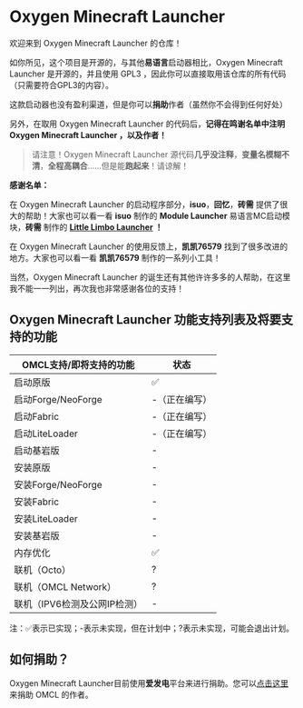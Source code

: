 # Oxygen Minecraft Launcher
欢迎来到 Oxygen Minecraft Launcher 的仓库！

如你所见，这个项目是开源的，与其他**易语言**启动器相比，Oxygen Minecraft Launcher 是开源的，并且使用 GPL3 ，因此你可以直接取用该仓库的所有代码（只需要符合GPL3的内容）。

这款启动器也没有盈利渠道，但是你可以**捐助**作者（虽然你不会得到任何好处）

另外，在取用 Oxygen Minecraft Launcher 的代码后，**记得在鸣谢名单中注明 Oxygen Minecraft Launcher ，以及作者！**

>请注意！Oxygen Minecraft Launcher 源代码**几乎没注释**，**变量名模糊不清**，**全程高耦合**……但是能**跑起来**！请谅解！

**感谢名单：**

在 Oxygen Minecraft Launcher 的启动程序部分，**isuo**，**回忆**，**砖需** 提供了很大的帮助！大家也可以看一看 **isuo** 制作的 **Module Launcher** 易语言MC启动模块，**砖需** 制作的 **[Little Limbo Launcher](https://gitcode.net/Rechalow/lllauncher "Little Limbo Launcher") ！**

在 Oxygen Minecraft Launcher 的使用反馈上，**凯凯76579** 找到了很多改进的地方。大家也可以看一看 **凯凯76579** 制作的一系列小工具！

当然，Oxygen Minecraft Launcher 的诞生还有其他许许多多的人帮助，在这里我不能一一列出，再次我也非常感谢各位的支持！

## Oxygen Minecraft Launcher 功能支持列表及将要支持的功能

|OMCL支持/即将支持的功能|状态|
|---|---|
|启动原版|✅|
|启动Forge/NeoForge|-（正在编写）|
|启动Fabric|-（正在编写）|
|启动LiteLoader|-（正在编写）|
|启动基岩版|-|
|安装原版|-|
|安装Forge/NeoForge|-|
|安装Fabric|-|
|安装LiteLoader|-|
|安装基岩版|-|
|内存优化|✅|
|联机（Octo）|?|
|联机（OMCL Network）|?|
|联机（IPV6检测及公网IP检测）|-|

注：✅表示已实现；-表示未实现，但在计划中；?表示未实现，可能会退出计划。

## 如何捐助？
Oxygen Minecraft Launcher目前使用**爱发电**平台来进行捐助。您可以[点击这里](https://afdian.net/a/OMCL "点击这里")来捐助 OMCL 的作者。
